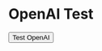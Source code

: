 <h1>OpenAI Test</h1>
<button onclick="openai_test()">Test OpenAI</button>
<div id="result-box"></div>

<script>
  let open_ai_response;
  openai_test();

  async function openai_test() {
    
    var url = "https://api.openai.com/v1/engines/text-davinci-002/completions";

    var xhr = new XMLHttpRequest();
    xhr.open("POST", url);

    xhr.setRequestHeader("Content-Type", "application/json");
    xhr.setRequestHeader("Authorization", "Bearer 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");

    xhr.onreadystatechange = function () {
       if (xhr.readyState === 4) {
          console.log(xhr.status);
          console.log(xhr.responseText);
          open_ai_response = xhr.responseText;
          console.log(open_ai_response);

          // Display the response in the result-box div
          document.getElementById("result-box").innerHTML = open_ai_response;
       }};

    var data = `{
      "prompt": "YOUR TEXT HERE.",
      "temperature": 0.7,
      "max_tokens": 256,
      "top_p": 1,
      "frequency_penalty": 0.75,
      "presence_penalty": 0
    }`;

    xhr.send(data);
  }
</script>